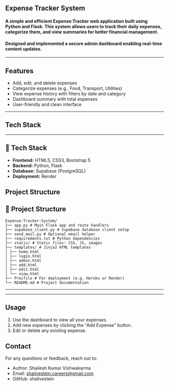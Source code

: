 ## Expense Tracker System

#### A simple and efficient Expense Tracker web application built using Python and Flask. This system allows users to track their daily expenses, categorize them, and view summaries for better financial management.
#### Designed and implemented a secure admin dashboard enabling real-time content updates.
---

## Features

- Add, edit, and delete expenses
- Categorize expenses (e.g., Food, Transport, Utilities)
- View expense history with filters by date and category
- Dashboard summary with total expenses
- User-friendly and clean interface

---

## Tech Stack

---
## 🧰 Tech Stack

- **Frontend:** HTML5, CSS3, Bootstrap 5
- **Backend:** Python, Flask
- **Database:** Supabase (PostgreSQL)
- **Deployment:** Render


## Project Structure



## 📁 Project Structure

```
Expense-Tracker-System/
├── app.py # Main Flask app and route handlers
├── supabase_client.py # Supabase database client setup
├── send_mail.py # Optional email helper
├── requirements.txt # Python dependencies
├── static/ # Static files: CSS, JS, images
├── templates/ # Jinja2 HTML templates
│ ├── home.html
│ ├── login.html
│ ├── admin.html
│ ├── add.html
│ ├── edit.html
│ └── view.html
├── Procfile # For deployment (e.g. Heroku or Render)
└── README.md # Project documentation
```

---


---

## Usage
1. Use the dashboard to view all your expenses.
2. Add new expenses by clicking the "Add Expense" button.
3. Edit or delete any existing expense.


## Contact
For any questions or feedback, reach out to:
  * Author: Shailesh Kumar Vishwakarma
  * Email: shailvestein.careers@gmail.com
  * GitHub: shailvestein

